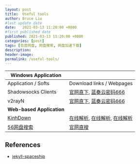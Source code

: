 ```yaml
---
layout: post
title:  Useful tools
author: Bruce Liu
#last update date
date:   2021-03-13 11:20:00 +0800
#first published date
published: 2021-03-13 11:20:00 +0800
categories: [post]
tags: [百度网盘, 网盘搜索, 网盘加速下载]
description: 
header-image: 
permalink: /useful-tools/
---
```


<!--the above is the excerpt-->
<!--more-->
<!--the following is the text-->

| **Windows Application** ||
| ---------------------------|----------------------------|
| Application / Softs        | Download links / Webpages  |
| Shadowsocks Clients | [官网直下](https://shadowsocks.org/en/download/clients.html), [蓝奏云密码666](https://wwe.lanzous.com/b01099klg) |
| v2rayN | [官网直下](https://github.com/2dust/v2rayN/releases), [蓝奏云密码666](https://wwe.lanzous.com/b01099klg) |
| **Web-based Application** ||
| [KinhDown](http://kinhdown.kinh.cc/) | [在线解析](https://pan.kdbaidu.com/), [在线解析](https://yun.kdbaidu.com/), [在线解析](https://www.kdbaidu.com/) |
| [56网盘搜索](https://www.56wangpan.com/) | [官网直搜](https://www.56wangpan.com/) |


## References

- [jekyll-spaceship](https://github.com/jeffreytse/jekyll-spaceship)




